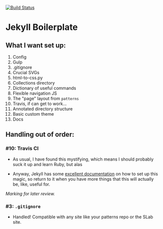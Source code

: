 [![Build Status](https://travis-ci.org/kbdonnally/jekyll-boilerplate?branch=master)](https://travis-ci.org/kbdonnally/jekyll-boilerplate)
# Jekyll Boilerplate 

## What I want set up:

1. Config
2. Gulp
3. .gitignore
4. Crucial SVGs
5. html-to-css.py
6. Collections directory
7. Dictionary of useful commands
8. Flexible navigation JS
9. The "page" layout from `patterns`
10. Travis, if can get to work...
11. Annotated directory structure
12. Basic custom theme
13. Docs

## Handling out of order:

### #10: Travis CI

- As usual, I have found this mystifying, which means I should probably suck it up and learn Ruby, but alas

- Anyway, Jekyll has some [excellent documentation](https://jekyllrb.com/docs/continuous-integration/travis-ci/) on how to set up this magic, so return to it when you have more things that this will actually be, like, useful for.

*Marking for later review.*

### #3: `.gitignore`

- Handled! Compatible with any site like your patterns repo or the SLab site.